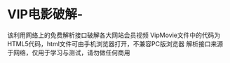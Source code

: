 # VIP电影破解-
该利用网络上的免费解析接口破解各大网站会员视频 
VipMovie文件中的代码为HTML5代码，html文件可由手机浏览器打开，不兼容PC版浏览器 
解析接口来源于网络，仅用于学习与测试，请勿做任何商用



